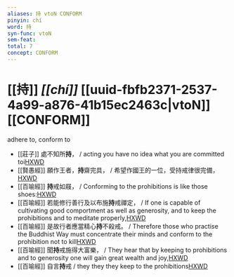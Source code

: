 ```yaml
---
aliases: 持 vtoN CONFORM
pinyin: chí
word: 持
syn-func: vtoN
sem-feat: 
total: 7
concept: CONFORM 
---
```

# [[持]] *[[chí]]*  [[uuid-fbfb2371-2537-4a99-a876-41b15ec2463c|vtoN]] [[CONFORM]]
adhere to, conform to
 - [[莊子]] 處不知所**持**，
                     / acting you have no idea what you are committed toi[HXWD](https://hxwd.org/textview.html?location=KR5c0126_tls_022-6a.19)
 - [[賢愚經]] 願作王者，**持**齋完具， / 希望作國王的一位，受持戒律很完備，[HXWD](https://hxwd.org/textview.html?location=KR6b0059_T_001-0353c.6)
 - [[百喻經]] **持**戒如屐， / Conforming to the prohibitions is like those shoes:[HXWD](https://hxwd.org/textview.html?location=KR6b0066_T_002-0549b.29)
 - [[百喻經]] 若能修行善行及以布施**持**戒禪定， / If one is capable of cultivating good comportment as well as generosity, and to keep the prohibitions and to meditate properly,[HXWD](https://hxwd.org/textview.html?location=KR6b0066_T_002-0549b.33)
 - [[百喻經]] 是故行者應當精心**持**不殺戒。 / Therefore those who practise the Buddhist Way must concentrate their minds and conform to the prohibition not to kill[HXWD](https://hxwd.org/textview.html?location=KR6b0066_T_003-0549c.38)
 - [[百喻經]] 聞**持**戒施得大富樂， / They hear that by keeping to prohibitions and to generosity one will gain great wealth and joy,[HXWD](https://hxwd.org/textview.html?location=KR6b0066_T_004-0554a.75)
 - [[百喻經]] 自言**持**戒 / they they they keep to the prohibitions[HXWD](https://hxwd.org/textview.html?location=KR6b0066_T_004-0555b.40)